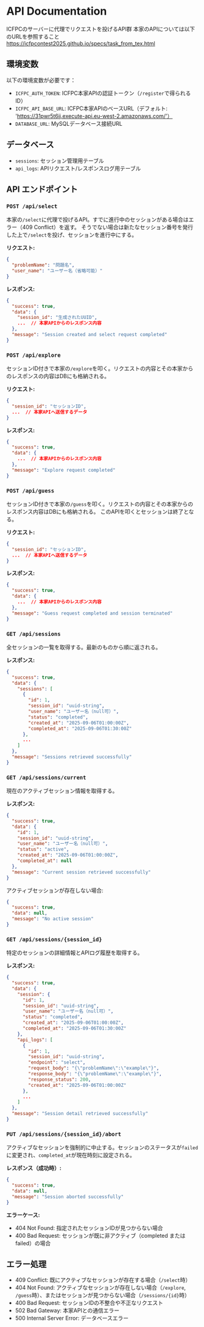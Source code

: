 # API Documentation

ICFPCのサーバーに代理でリクエストを投げるAPI群
本家のAPIについては以下のURLを参照すること
https://icfpcontest2025.github.io/specs/task_from_tex.html

## 環境変数

以下の環境変数が必要です：
- `ICFPC_AUTH_TOKEN`: ICFPC本家APIの認証トークン（`/register`で得られるID）
- `ICFPC_API_BASE_URL`: ICFPC本家APIのベースURL（デフォルト: 'https://31pwr5t6ij.execute-api.eu-west-2.amazonaws.com/'）
- `DATABASE_URL`: MySQLデータベース接続URL

## データベース

- `sessions`: セッション管理用テーブル
- `api_logs`: APIリクエスト/レスポンスログ用テーブル

## API エンドポイント

### `POST /api/select`

本家の`/select`に代理で投げるAPI。すでに進行中のセッションがある場合はエラー（409 Conflict）を返す。
そうでない場合は新たなセッション番号を発行した上で`/select`を投げ、セッションを進行中にする。

**リクエスト:**
```json
{
  "problemName": "問題名",
  "user_name": "ユーザー名（省略可能）"
}
```

**レスポンス:**
```json
{
  "success": true,
  "data": {
    "session_id": "生成されたUUID",
    ...  // 本家APIからのレスポンス内容
  },
  "message": "Session created and select request completed"
}
```

### `POST /api/explore`

セッションID付きで本家の`/explore`を叩く。リクエストの内容とその本家からのレスポンスの内容はDBにも格納される。

**リクエスト:**
```json
{
  "session_id": "セッションID",
  ...  // 本家APIへ送信するデータ
}
```

**レスポンス:**
```json
{
  "success": true,
  "data": {
    ...  // 本家APIからのレスポンス内容
  },
  "message": "Explore request completed"
}
```

### `POST /api/guess`

セッションID付きで本家の`/guess`を叩く。リクエストの内容とその本家からのレスポンス内容はDBにも格納される。
このAPIを叩くとセッションは終了となる。

**リクエスト:**
```json
{
  "session_id": "セッションID",
  ...  // 本家APIへ送信するデータ
}
```

**レスポンス:**
```json
{
  "success": true,
  "data": {
    ...  // 本家APIからのレスポンス内容
  },
  "message": "Guess request completed and session terminated"
}
```

### `GET /api/sessions`

全セッションの一覧を取得する。最新のものから順に返される。

**レスポンス:**
```json
{
  "success": true,
  "data": {
    "sessions": [
      {
        "id": 1,
        "session_id": "uuid-string",
        "user_name": "ユーザー名（null可）",
        "status": "completed",
        "created_at": "2025-09-06T01:00:00Z",
        "completed_at": "2025-09-06T01:30:00Z"
      },
      ...
    ]
  },
  "message": "Sessions retrieved successfully"
}
```

### `GET /api/sessions/current`

現在のアクティブセッション情報を取得する。

**レスポンス:**
```json
{
  "success": true,
  "data": {
    "id": 1,
    "session_id": "uuid-string",
    "user_name": "ユーザー名（null可）",
    "status": "active",
    "created_at": "2025-09-06T01:00:00Z",
    "completed_at": null
  },
  "message": "Current session retrieved successfully"
}
```

アクティブセッションが存在しない場合:
```json
{
  "success": true,
  "data": null,
  "message": "No active session"
}
```

### `GET /api/sessions/{session_id}`

特定のセッションの詳細情報とAPIログ履歴を取得する。

**レスポンス:**
```json
{
  "success": true,
  "data": {
    "session": {
      "id": 1,
      "session_id": "uuid-string",
      "user_name": "ユーザー名（null可）",
      "status": "completed",
      "created_at": "2025-09-06T01:00:00Z",
      "completed_at": "2025-09-06T01:30:00Z"
    },
    "api_logs": [
      {
        "id": 1,
        "session_id": "uuid-string",
        "endpoint": "select",
        "request_body": "{\"problemName\":\"example\"}",
        "response_body": "{\"problemName\":\"example\"}",
        "response_status": 200,
        "created_at": "2025-09-06T01:00:00Z"
      },
      ...
    ]
  },
  "message": "Session detail retrieved successfully"
}
```

### `PUT /api/sessions/{session_id}/abort`

アクティブなセッションを強制的に中止する。セッションのステータスが`failed`に変更され、`completed_at`が現在時刻に設定される。

**レスポンス（成功時）:**
```json
{
  "success": true,
  "data": null,
  "message": "Session aborted successfully"
}
```

**エラーケース:**
- 404 Not Found: 指定されたセッションIDが見つからない場合
- 400 Bad Request: セッションが既に非アクティブ（completed または failed）の場合

## エラー処理

- 409 Conflict: 既にアクティブなセッションが存在する場合（`/select`時）
- 404 Not Found: アクティブなセッションが存在しない場合（`/explore`, `/guess`時）、またはセッションが見つからない場合（`/sessions/{id}`時）
- 400 Bad Request: セッションIDの不整合や不正なリクエスト
- 502 Bad Gateway: 本家APIとの通信エラー
- 500 Internal Server Error: データベースエラー
